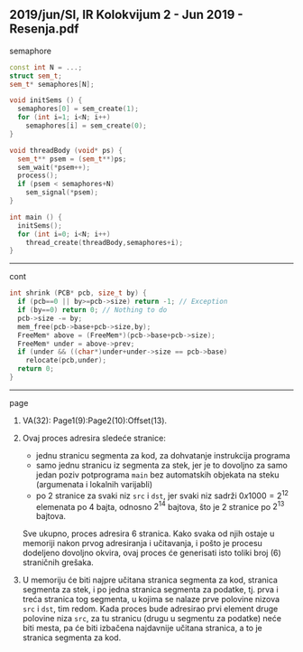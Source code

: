 2019/jun/SI, IR Kolokvijum 2 - Jun 2019 - Resenja.pdf
--------------------------------------------------------------------------------
semaphore
```cpp
const int N = ...;
struct sem_t;
sem_t* semaphores[N];

void initSems () {
  semaphores[0] = sem_create(1);
  for (int i=1; i<N; i++)
    semaphores[i] = sem_create(0);
}

void threadBody (void* ps) {
  sem_t** psem = (sem_t**)ps;
  sem_wait(*psem++);
  process();
  if (psem < semaphores+N)
    sem_signal(*psem);
}

int main () {
  initSems();
  for (int i=0; i<N; i++)
    thread_create(threadBody,semaphores+i);
}
```

--------------------------------------------------------------------------------
cont
```cpp
int shrink (PCB* pcb, size_t by) {
  if (pcb==0 || by>=pcb->size) return -1; // Exception
  if (by==0) return 0; // Nothing to do
  pcb->size -= by;
  mem_free(pcb->base+pcb->size,by);
  FreeMem* above = (FreeMem*)(pcb->base+pcb->size);
  FreeMem* under = above->prev;
  if (under && ((char*)under+under->size == pcb->base)
    relocate(pcb,under);
  return 0;
}
```
--------------------------------------------------------------------------------
page
1. VA(32): Page1(9):Page2(10):Offset(13).
2. Ovaj proces adresira sledeće stranice:
   - jednu stranicu segmenta za kod, za dohvatanje instrukcija programa
   - samo jednu stranicu iz segmenta za stek, jer je to dovoljno za samo jedan poziv potprograma `main` bez automatskih objekata na steku (argumenata i lokalnih varijabli)
   - po 2 stranice za svaki niz `src` i `dst`, jer svaki niz sadrži $0x1000=2^12$ elemenata po 4 bajta, odnosno $2^14$ bajtova, što je 2 stranice po $2^13$ bajtova.
   
   Sve ukupno, proces adresira 6 stranica. Kako svaka od njih ostaje u memoriji nakon prvog
adresiranja i učitavanja, i pošto je procesu dodeljeno dovoljno okvira, ovaj proces će
generisati isto toliki broj (6) straničnih grešaka.
3. U memoriju će biti najpre učitana stranica segmenta za kod, stranica segmenta za stek, i
po jedna stranica segmenta za podatke, tj. prva i treća stranica tog segmenta, u kojima se
nalaze prve polovine nizova `src` i `dst`, tim redom. Kada proces bude adresirao prvi element
druge polovine niza `src`, za tu stranicu (drugu u segmentu za podatke) neće biti mesta, pa će
biti izbačena najdavnije učitana stranica, a to je stranica segmenta za kod.
